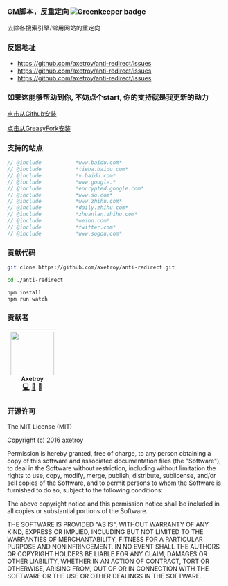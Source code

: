 ### GM脚本，反重定向 [![Greenkeeper badge](https://badges.greenkeeper.io/axetroy/anti-redirect.svg)](https://greenkeeper.io/)

去除各搜索引擎/常用网站的重定向

### 反馈地址

- https://github.com/axetroy/anti-redirect/issues
- https://github.com/axetroy/anti-redirect/issues
- https://github.com/axetroy/anti-redirect/issues

### 如果这能够帮助到你, 不妨点个start, 你的支持就是我更新的动力

[点击从Github安装](https://github.com/axetroy/anti-redirect/raw/master/dist/anti-redirect.min.user.js)

[点击从GreasyFork安装](https://greasyfork.org/scripts/11915-anti-redirect-typescript/code/anti-redirect%20(typescript).user.js)

### 支持的站点

```javascript
// @include           *www.baidu.com*
// @include           *tieba.baidu.com*
// @include           *v.baidu.com*
// @include           *www.google.*
// @include           *encrypted.google.com*
// @include           *www.so.com*
// @include           *www.zhihu.com*
// @include           *daily.zhihu.com*
// @include           *zhuanlan.zhihu.com*
// @include           *weibo.com*
// @include           *twitter.com*
// @include           *www.sogou.com*
```

### 贡献代码

```bash
git clone https://github.com/axetroy/anti-redirect.git

cd ./anti-redirect

npm install
npm run watch
```

### 贡献者

<!-- ALL-CONTRIBUTORS-LIST:START - Do not remove or modify this section -->
| [<img src="https://avatars1.githubusercontent.com/u/9758711?v=3" width="100px;"/><br /><sub>Axetroy</sub>](http://axetroy.github.io)<br />[💻](https://github.com/gpmer/gpm.js/commits?author=axetroy) [🐛](https://github.com/gpmer/gpm.js/issues?q=author%3Aaxetroy) 🎨 |
| :---: |
<!-- ALL-CONTRIBUTORS-LIST:END -->

### 开源许可

The MIT License (MIT)

Copyright (c) 2016 axetroy

Permission is hereby granted, free of charge, to any person obtaining a copy
of this software and associated documentation files (the "Software"), to deal
in the Software without restriction, including without limitation the rights
to use, copy, modify, merge, publish, distribute, sublicense, and/or sell
copies of the Software, and to permit persons to whom the Software is
furnished to do so, subject to the following conditions:

The above copyright notice and this permission notice shall be included in all
copies or substantial portions of the Software.

THE SOFTWARE IS PROVIDED "AS IS", WITHOUT WARRANTY OF ANY KIND, EXPRESS OR
IMPLIED, INCLUDING BUT NOT LIMITED TO THE WARRANTIES OF MERCHANTABILITY,
FITNESS FOR A PARTICULAR PURPOSE AND NONINFRINGEMENT. IN NO EVENT SHALL THE
AUTHORS OR COPYRIGHT HOLDERS BE LIABLE FOR ANY CLAIM, DAMAGES OR OTHER
LIABILITY, WHETHER IN AN ACTION OF CONTRACT, TORT OR OTHERWISE, ARISING FROM,
OUT OF OR IN CONNECTION WITH THE SOFTWARE OR THE USE OR OTHER DEALINGS IN THE
SOFTWARE.
